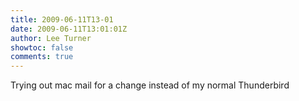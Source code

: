 ```yaml
---
title: 2009-06-11T13-01
date: 2009-06-11T13:01:01Z
author: Lee Turner
showtoc: false
comments: true
---
```


Trying out mac mail for a change instead of my normal Thunderbird

